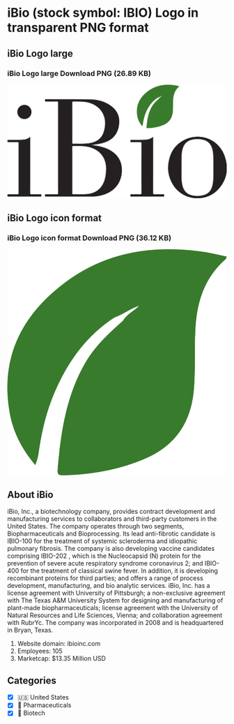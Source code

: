 # iBio (stock symbol: IBIO) Logo in transparent PNG format

## iBio Logo large

### iBio Logo large Download PNG (26.89 KB)

![iBio Logo large Download PNG (26.89 KB)](/img/orig/IBIO_BIG-6f9724bc.png)

## iBio Logo icon format

### iBio Logo icon format Download PNG (36.12 KB)

![iBio Logo icon format Download PNG (36.12 KB)](/img/orig/IBIO-c9a2c3f4.png)

## About iBio

iBio, Inc., a biotechnology company, provides contract development and manufacturing services to collaborators and third-party customers in the United States. The company operates through two segments, Biopharmaceuticals and Bioprocessing. Its lead anti-fibrotic candidate is IBIO-100 for the treatment of systemic scleroderma and idiopathic pulmonary fibrosis. The company is also developing vaccine candidates comprising IBIO-202 , which is the Nucleocapsid (N) protein for the prevention of severe acute respiratory syndrome coronavirus 2; and IBIO-400 for the treatment of classical swine fever. In addition, it is developing recombinant proteins for third parties; and offers a range of process development, manufacturing, and bio analytic services. iBio, Inc. has a license agreement with University of Pittsburgh; a non-exclusive agreement with The Texas A&M University System for designing and manufacturing of plant-made biopharmaceuticals; license agreement with the University of Natural Resources and Life Sciences, Vienna; and collaboration agreement with RubrYc. The company was incorporated in 2008 and is headquartered in Bryan, Texas.

1. Website domain: ibioinc.com
2. Employees: 105
3. Marketcap: $13.35 Million USD


## Categories
- [x] 🇺🇸 United States
- [x] 💊 Pharmaceuticals
- [x] 🧬 Biotech
